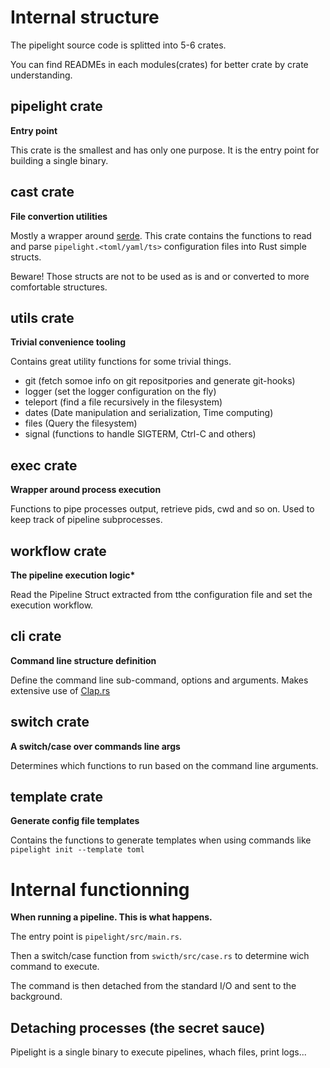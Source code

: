 # Internal structure

The pipelight source code is splitted into 5-6 crates.

You can find READMEs in each modules(crates) for better crate by crate
understanding.

## pipelight crate

**Entry point**

This crate is the smallest and has only one purpose. It is the entry point for
building a single binary.

## cast crate

**File convertion utilities**

Mostly a wrapper around [serde](https://github.com/serde-rs/serde). This crate
contains the functions to read and parse `pipelight.<toml/yaml/ts>`
configuration files into Rust simple structs.

Beware! Those structs are not to be used as is and or converted to more
comfortable structures.

## utils crate

**Trivial convenience tooling**

Contains great utility functions for some trivial things.

- git (fetch somoe info on git repositpories and generate git-hooks)
- logger (set the logger configuration on the fly)
- teleport (find a file recursively in the filesystem)
- dates (Date manipulation and serialization, Time computing)
- files (Query the filesystem)
- signal (functions to handle SIGTERM, Ctrl-C and others)

## exec crate

**Wrapper around process execution**

Functions to pipe processes output, retrieve pids, cwd and so on. Used to keep
track of pipeline subprocesses.

## workflow crate

**The pipeline execution logic\***

Read the Pipeline Struct extracted from tthe configuration file and set the
execution workflow.

## cli crate

**Command line structure definition**

Define the command line sub-command, options and arguments. Makes extensive use
of [Clap.rs](https://docs.rs/clap/latest/clap/)

## switch crate

**A switch/case over commands line args**

Determines which functions to run based on the command line arguments.

## template crate

**Generate config file templates**

Contains the functions to generate templates when using commands like
`pipelight init --template toml`

# Internal functionning

**When running a pipeline. This is what happens.**

The entry point is `pipelight/src/main.rs`.

Then a switch/case function from `swicth/src/case.rs` to determine wich command
to execute.

The command is then detached from the standard I/O and sent to the background.

## Detaching processes (the secret sauce)

Pipelight is a single binary to execute pipelines, whach files, print logs...
